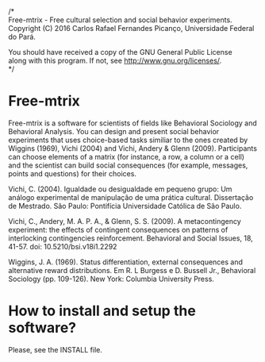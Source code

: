 /*   
Free-mtrix - Free cultural selection and social behavior experiments.   
Copyright (C) 2016 Carlos Rafael Fernandes Picanço, Universidade Federal do Pará.   

You should have received a copy of the GNU General Public License   
along with this program. If not, see http://www.gnu.org/licenses/.   
*/

# Free-mtrix

Free-mtrix is a software for scientists of fields like Behavioral Sociology and Behavioral Analysis. You can design and present social behavior experiments that uses choice-based tasks similiar to the ones created by Wiggins (1969), Vichi (2004) and Vichi, Andery & Glenn (2009). Participants can choose elements of a matrix (for instance, a row, a column or a cell) and the scientist can build social consequences (for example, messages, points and questions) for their choices.

Vichi, C. (2004). Igualdade ou desigualdade em pequeno grupo: Um análogo experimental de manipulação de uma prática cultural. Dissertação de Mestrado. São Paulo: Pontifícia Universidade Católica de São Paulo.

Vichi, C., Andery, M. A. P. A., & Glenn, S. S. (2009). A metacontingency experiment: the effects of contingent consequences on patterns of interlocking contingencies reinforcement. Behavioral and Social Issues, 18, 41-57. doi: 10.5210/bsi.v18i1.2292

Wiggins, J. A. (1969). Status differentiation, external consequences and alternative reward distributions. Em R. L Burgess e D. Bussell Jr., Behavioral Sociology (pp. 109-126). New York: Columbia University Press.

# How to install and setup the software?

Please, see the INSTALL file.